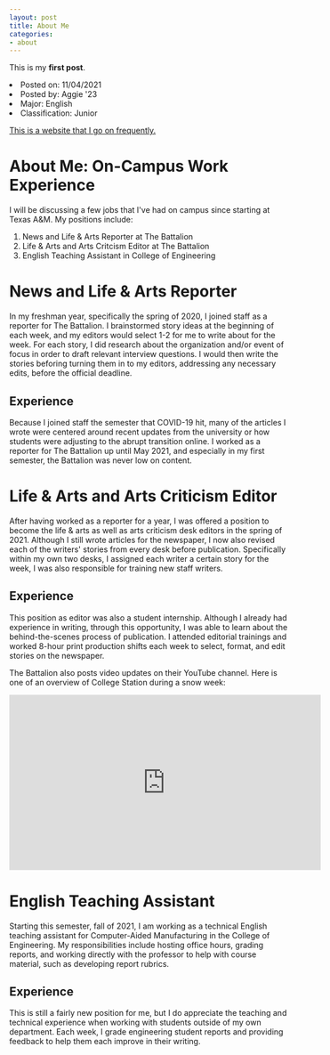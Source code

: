 ```yaml
---
layout: post
title: About Me
categories:
- about
---
```


This is my **first post**.
<li>Posted on: 11/04/2021</li>
<li>Posted by: Aggie '23</li>
<li>Major: English</li>
<li>Classification: Junior</li>

[This is a website that I go on frequently.](https://www.geoguessr.com)


# About Me: On-Campus Work Experience

I will be discussing a few jobs that I've had on campus since starting at Texas A&M. My positions include:

1. News and Life & Arts Reporter at The Battalion
2. Life & Arts and Arts Critcism Editor at The Battalion
3. English Teaching Assistant in College of Engineering 

# News and Life & Arts Reporter

In my freshman year, specifically the spring of 2020, I joined staff as a reporter for The Battalion. I brainstormed story ideas at the beginning of each week, and my editors would select 1-2 for me to write about for the week. For each story, I did research about the organization and/or event of focus in order to draft relevant interview questions. I would then write the stories beforing turning them in to my editors, addressing any necessary edits, before the official deadline.

## Experience

Because I joined staff the semester that COVID-19 hit, many of the articles I wrote were centered around recent updates from the university or how students were adjusting to the abrupt transition online. I worked as a reporter for The Battalion up until May 2021, and especially in my first semester, the Battalion was never low on content. 

# Life & Arts and Arts Criticism Editor

After having worked as a reporter for a year, I was offered a position to become the life & arts as well as arts criticism desk editors in the spring of 2021. Although I still wrote articles for the newspaper, I now also revised each of the writers' stories from every desk before publication. Specifically within my own two desks, I assigned each writer a certain story for the week, I was also responsible for training new staff writers.

## Experience

This position as editor was also a student internship. Although I already had experience in writing, through this opportunity, I was able to learn about the behind-the-scenes process of publication. I attended editorial trainings and worked 8-hour print production shifts each week to select, format, and edit stories on the newspaper.

The Battalion also posts video updates on their YouTube channel. Here is one of an overview of College Station during a snow week:

<iframe width="560" height="315" src="https://www.youtube.com/embed/UH-gpyZ2Sfc" title="YouTube video player" frameborder="0" allow="accelerometer; autoplay; clipboard-write; encrypted-media; gyroscope; picture-in-picture" allowfullscreen></iframe>

# English Teaching Assistant

Starting this semester, fall of 2021, I am working as a technical English teaching assistant for Computer-Aided Manufacturing in the College of Engineering. My responsibilities include hosting office hours, grading reports, and working directly with the professor to help with course material, such as developing report rubrics.

## Experience

This is still a fairly new position for me, but I do appreciate the teaching and technical experience when working with students outside of my own department. Each week, I grade engineering student reports and providing feedback to help them each improve in their writing.
